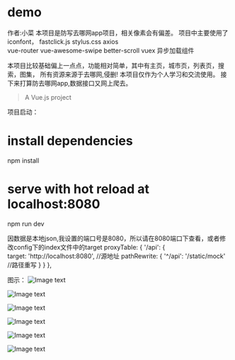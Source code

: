 # demo
作者:小菜
本项目是防写去哪网app项目，相关像素会有偏差。
项目中主要使用了 
iconfont，
fastclick.js 
stylus.css 
axios  
vue-router
vue-awesome-swipe
better-scroll
vuex
异步加载组件

本项目比较基础偏上一点点，功能相对简单，其中有主页，城市页，列表页，搜索，图集，
所有资源来源于去哪网,侵删!
本项目仅作为个人学习和交流使用。
接下来打算防去哪网app,数据接口又网上爬去。



> A Vue.js project

项目启动：
# install dependencies
npm install

# serve with hot reload at localhost:8080
npm run dev

因数据是本地json,我设置的端口号是8080，所以请在8080端口下查看，或者修改config下的index文件中的target
proxyTable: {
    '/api': {  
    target: 'http://localhost:8080', //源地址 
    pathRewrite: { 
        '^/api': '/static/mock' //路径重写 
        } 
    } 
},


图示：
![Image text](https://github.com/doucai/qunawang/edit/master/demo/src/assets/img/1.jpg)

![Image text](https://github.com/doucai/qunawang/edit/master/demo/src/assets/img/2.jpg)

![Image text](https://github.com/doucai/qunawang/edit/master/demo/src/assets/img/3.jpg)

![Image text](https://github.com/doucai/qunawang/edit/master/demo/src/assets/img/4.jpg)

![Image text](https://github.com/doucai/qunawang/edit/master/demo/src/assets/img/5.jpg)

![Image text](https://github.com/doucai/qunawang/edit/master/demo/src/assets/img/6.jpg)
